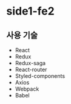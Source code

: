 # side1-fe2

## 사용 기술

- React
- Redux
- Redux-saga
- React-router
- Styled-components
- Axios
- Webpack
- Babel